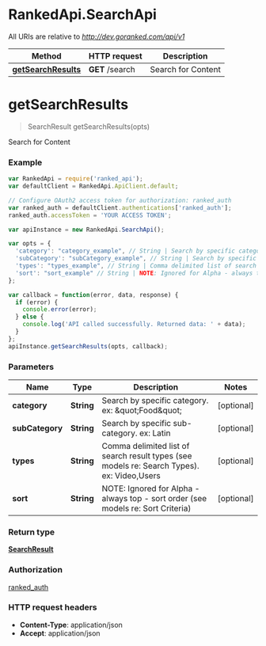 # RankedApi.SearchApi

All URIs are relative to *http://dev.goranked.com/api/v1*

Method | HTTP request | Description
------------- | ------------- | -------------
[**getSearchResults**](SearchApi.md#getSearchResults) | **GET** /search | Search for Content


<a name="getSearchResults"></a>
# **getSearchResults**
> SearchResult getSearchResults(opts)

Search for Content

### Example
```javascript
var RankedApi = require('ranked_api');
var defaultClient = RankedApi.ApiClient.default;

// Configure OAuth2 access token for authorization: ranked_auth
var ranked_auth = defaultClient.authentications['ranked_auth'];
ranked_auth.accessToken = 'YOUR ACCESS TOKEN';

var apiInstance = new RankedApi.SearchApi();

var opts = { 
  'category': "category_example", // String | Search by specific category. ex: \"Food\"
  'subCategory': "subCategory_example", // String | Search by specific sub-category. ex: Latin
  'types': "types_example", // String | Comma delimited list of search result types (see models re: Search Types). ex: Video,Users
  'sort': "sort_example" // String | NOTE: Ignored for Alpha - always top - sort order (see models re: Sort Criteria)
};

var callback = function(error, data, response) {
  if (error) {
    console.error(error);
  } else {
    console.log('API called successfully. Returned data: ' + data);
  }
};
apiInstance.getSearchResults(opts, callback);
```

### Parameters

Name | Type | Description  | Notes
------------- | ------------- | ------------- | -------------
 **category** | **String**| Search by specific category. ex: \&quot;Food\&quot; | [optional] 
 **subCategory** | **String**| Search by specific sub-category. ex: Latin | [optional] 
 **types** | **String**| Comma delimited list of search result types (see models re: Search Types). ex: Video,Users | [optional] 
 **sort** | **String**| NOTE: Ignored for Alpha - always top - sort order (see models re: Sort Criteria) | [optional] 

### Return type

[**SearchResult**](SearchResult.md)

### Authorization

[ranked_auth](../README.md#ranked_auth)

### HTTP request headers

 - **Content-Type**: application/json
 - **Accept**: application/json


